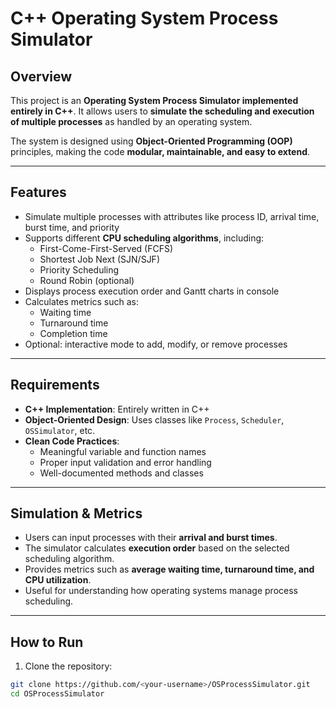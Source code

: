 # C++ Operating System Process Simulator

## Overview
This project is an **Operating System Process Simulator implemented entirely in C++**. It allows users to **simulate the scheduling and execution of multiple processes** as handled by an operating system.

The system is designed using **Object-Oriented Programming (OOP)** principles, making the code **modular, maintainable, and easy to extend**.

---

## Features
- Simulate multiple processes with attributes like process ID, arrival time, burst time, and priority
- Supports different **CPU scheduling algorithms**, including:
  - First-Come-First-Served (FCFS)
  - Shortest Job Next (SJN/SJF)
  - Priority Scheduling
  - Round Robin (optional)
- Displays process execution order and Gantt charts in console
- Calculates metrics such as:
  - Waiting time
  - Turnaround time
  - Completion time
- Optional: interactive mode to add, modify, or remove processes

---

## Requirements
- **C++ Implementation**: Entirely written in C++
- **Object-Oriented Design**: Uses classes like `Process`, `Scheduler`, `OSSimulator`, etc.
- **Clean Code Practices**:  
  - Meaningful variable and function names  
  - Proper input validation and error handling  
  - Well-documented methods and classes  

---

## Simulation & Metrics
- Users can input processes with their **arrival and burst times**.
- The simulator calculates **execution order** based on the selected scheduling algorithm.
- Provides metrics such as **average waiting time, turnaround time, and CPU utilization**.
- Useful for understanding how operating systems manage process scheduling.

---

## How to Run
1. Clone the repository:

```bash
git clone https://github.com/<your-username>/OSProcessSimulator.git
cd OSProcessSimulator
